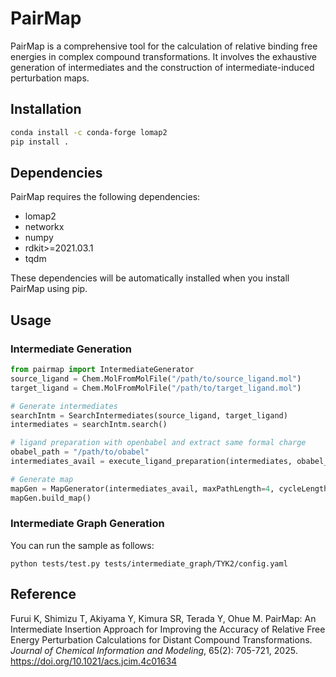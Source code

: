 # PairMap

PairMap is a comprehensive tool for the calculation of relative binding free energies in complex compound transformations. It involves the exhaustive generation of intermediates and the construction of intermediate-induced perturbation maps.

## Installation

```bash
conda install -c conda-forge lomap2
pip install .
```

## Dependencies

PairMap requires the following dependencies:

- lomap2
- networkx
- numpy
- rdkit>=2021.03.1
- tqdm

These dependencies will be automatically installed when you install PairMap using pip.

## Usage

### Intermediate Generation
```python
from pairmap import IntermediateGenerator
source_ligand = Chem.MolFromMolFile("/path/to/source_ligand.mol")
target_ligand = Chem.MolFromMolFile("/path/to/target_ligand.mol")

# Generate intermediates
searchIntm = SearchIntermediates(source_ligand, target_ligand)
intermediates = searchIntm.search()

# ligand preparation with openbabel and extract same formal charge
obabel_path = "/path/to/obabel"
intermediates_avail = execute_ligand_preparation(intermediates, obabel_path = obabel_path, extract_same_formal_charge=True)

# Generate map
mapGen = MapGenerator(intermediates_avail, maxPathLength=4, cycleLength=3, maxOptimalPathLength=3, jobs=-1)
mapGen.build_map()
```

### Intermediate Graph Generation

You can run the sample as follows:

```
python tests/test.py tests/intermediate_graph/TYK2/config.yaml
```

## Reference
Furui K, Shimizu T, Akiyama Y, Kimura SR, Terada Y, Ohue M. PairMap: An Intermediate Insertion Approach for Improving the Accuracy of Relative Free Energy Perturbation Calculations for Distant Compound Transformations. _Journal of Chemical Information and Modeling_, 65(2): 705-721, 2025. https://doi.org/10.1021/acs.jcim.4c01634
